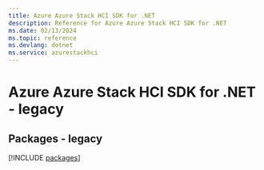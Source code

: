 ```yaml
---
title: Azure Azure Stack HCI SDK for .NET
description: Reference for Azure Azure Stack HCI SDK for .NET
ms.date: 02/13/2024
ms.topic: reference
ms.devlang: dotnet
ms.service: azurestackhci
---
```

# Azure Azure Stack HCI SDK for .NET - legacy
## Packages - legacy
[!INCLUDE [packages](azure-stack-hci-index.md)]
